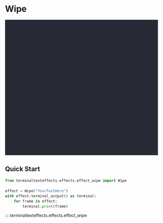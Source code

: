 # Wipe

![Demo](../img/effects_demos/wipe_demo.gif)

## Quick Start

``` py title="wipe.py"
from terminaltexteffects.effects.effect_wipe import Wipe

effect = Wipe("YourTextHere")
with effect.terminal_output() as terminal:
    for frame in effect:
        terminal.print(frame)
```

::: terminaltexteffects.effects.effect_wipe
